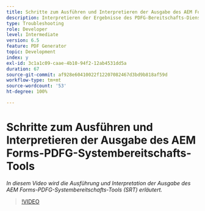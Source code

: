 ```yaml
---
title: Schritte zum Ausführen und Interpretieren der Ausgabe des AEM Forms-PDFG-Systembereitschafts-Tools
description: Interpretieren der Ergebnisse des PDFG-Bereitschafts-Dienstprogramms.
type: Troubleshooting
role: Developer
level: Intermediate
version: 6.5
feature: PDF Generator
topic: Development
index: y
exl-id: 3c1a1c09-caae-4b10-94f2-12ab4531dd5a
duration: 67
source-git-commit: af928e60410022f12207082467d3bd9b818af59d
workflow-type: tm+mt
source-wordcount: '53'
ht-degree: 100%

---
```


# Schritte zum Ausführen und Interpretieren der Ausgabe des AEM Forms-PDFG-Systembereitschafts-Tools

*In diesem Video wird die Ausführung und Interpretation der Ausgabe des AEM Forms-PDFG-Systembereitschafts-Tools (SRT) erläutert.*

>[!VIDEO](https://video.tv.adobe.com/v/335543?quality=12&learn=on)
